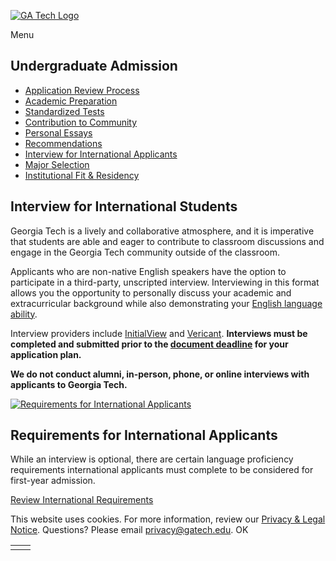 [![GA Tech Logo](https://admission.gatech.edu/images/gt-logo-oneline-white.svg)](https://admission.gatech.edu/)

Menu

## Undergraduate Admission

- [Application Review Process](https://admission.gatech.edu/first-year/application-review)
- [Academic Preparation](https://admission.gatech.edu/first-year/academic-preparation)
- [Standardized Tests](https://admission.gatech.edu/first-year/standardized-tests)
- [Contribution to Community](https://admission.gatech.edu/first-year/contribution-to-community)
- [Personal Essays](https://admission.gatech.edu/first-year/personal-essays)
- [Recommendations](https://admission.gatech.edu/first-year/recommendations)
- [Interview for International Applicants](https://admission.gatech.edu/first-year/interview)
- [Major Selection](https://admission.gatech.edu/first-year/major-selection)
- [Institutional Fit & Residency](https://admission.gatech.edu/first-year/institutional-fit)

## Interview for International Students

Georgia Tech is a lively and collaborative atmosphere, and it is imperative that students are able and eager to contribute to classroom discussions and engage in the Georgia Tech community outside of the classroom.

Applicants who are non-native English speakers have the option to participate in a third-party, unscripted interview. Interviewing in this format allows you the opportunity to personally discuss your academic and extracurricular background while also demonstrating your [English language ability](https://admission.gatech.edu/international/first-year).

Interview providers include [InitialView](https://initialview.com/) and [Vericant](https://www.vericant.com/for-students/). **Interviews must be completed and submitted prior to the [document deadline](https://admission.gatech.edu/first-year/deadlines) for your application plan.**

**We do not conduct alumni, in-person, phone, or online interviews with applicants to Georgia Tech.**

[![Requirements for International Applicants](https://admission.gatech.edu/images/blocks/p33.jpg)](https://admission.gatech.edu/international/first-year)

## Requirements for International Applicants

While an interview is optional, there are certain language proficiency requirements international applicants must complete to be considered for first-year admission.

[Review International Requirements](https://admission.gatech.edu/international/first-year)

This website uses cookies. For more information, review our [Privacy & Legal Notice](https://www.gatech.edu/privacy). Questions? Please email [privacy@gatech.edu](mailto:privacy@gatech.edu).
OK

|     |     |
| --- | --- |
|  |  |